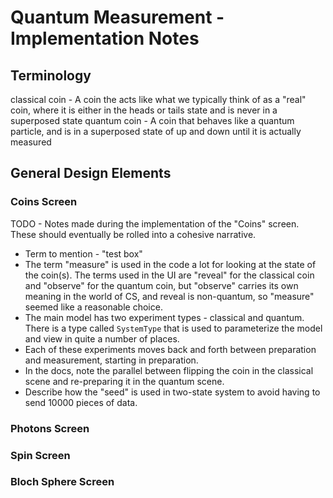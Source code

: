 # Quantum Measurement - Implementation Notes

## Terminology

classical coin - A coin the acts like what we typically think of as a "real" coin, where it is either in the heads or
tails state and is never in a superposed state
quantum coin - A coin that behaves like a quantum particle, and is in a superposed state of up and down until it is
actually measured

## General Design Elements

### Coins Screen

TODO - Notes made during the implementation of the "Coins" screen. These should eventually be rolled into a cohesive
narrative.

- Term to mention - "test box"
- The term "measure" is used in the code a lot for looking at the state of the coin(s).  The terms used in the UI are
  "reveal" for the classical coin and "observe" for the quantum coin, but "observe" carries its own meaning in the world
  of CS, and reveal is non-quantum, so "measure" seemed like a reasonable choice.
- The main model has two experiment types - classical and quantum.  There is a type called `SystemType` that is used
to parameterize the model and view in quite a number of places.
- Each of these experiments moves back and forth between preparation and measurement, starting in preparation.
- In the docs, note the parallel between flipping the coin in the classical scene and re-preparing it in the quantum 
  scene.
- Describe how the "seed" is used in two-state system to avoid having to send 10000 pieces of data.

### Photons Screen

### Spin Screen

### Bloch Sphere Screen
